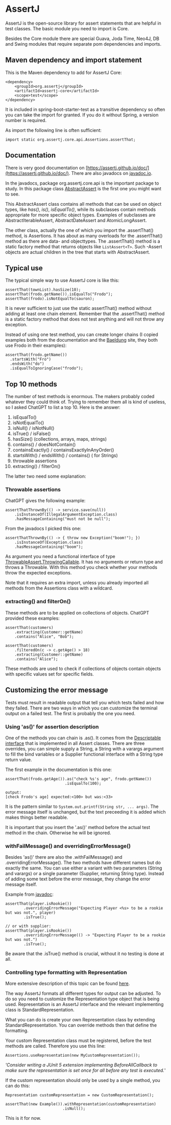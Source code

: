 # AssertJ

AssertJ is the open-source library for assert statements that are helpful in test classes. The basic module you need to import is Core. 

Besides the Core module there are special Guava, Joda Time, Neo4J, DB and Swing modules that require separate pom dependencies and imports.

## Maven dependency and import statement

This is the Maven dependency to add for AssertJ Core:

```
<dependency>
	<groupId>org.assertj</groupId>
	<artifactId>assertj-core</artifactId>
	<scope>test</scope>
</dependency>
```

It is included in spring-boot-starter-test as a transitive dependency so often you can take the import for granted. If you do it without Spring, a version number is required.

As import the following line is often sufficient:

```
import static org.assertj.core.api.Assertions.assertThat;
```

## Documentation

There is very good documentation on [https://assertj.github.io/doc/](https://assertj.github.io/doc/). There are also javadocs on [javadoc.io](https://www.javadoc.io/static/org.assertj/assertj-core/3.27.3/index.html). 

In the javadocs, package org.assertj.core.api is the important package to study. In this package class [AbstractAssert](https://www.javadoc.io/static/org.assertj/assertj-core/3.27.3/org/assertj/core/api/AbstractAssert.html) is the first one you might want to see.

This AbstractAssert class contains all methods that can be used on object types, like _has()_, _is()_, _isEqualTo()_, while its subclasses contain methods appropriate for more specific object types. Examples of subclasses are AbstractIterableAssert, AbstractDateAssert and AtomicLongAssert. 

The other class, actually the one of which you import the .assertThat() method, is Assertions. It has about as many overloads for the .assertThat() method as there are data- and objecttypes. The .assertThat() method is a static factory method that returns objects like `ListAssert<T>`. Such -Assert objects are actual children in the tree that starts with AbstractAssert.

## Typical use

The typical simple way to use AssertJ core is like this:

```
assertThat(townList).hasSize(10);
assertThat(frodo.getName()).isEqualTo("Frodo");
assertThat(frodo).isNotEqualTo(sauron);
```

It is never sufficient to just use the static assertThat() method without adding at least one chain element. Remember that the .assertThat() method is a static factory method that does not test anything and will not throw any exception.

Instead of using one test method, you can create longer chains (I copied examples both from the documentation and the [Baeldung](https://www.baeldung.com/introduction-to-assertj) site, they both use Frodo in their examples):

```
assertThat(frodo.getName())
  .startsWith("Fro")
  .endsWith("do")
  .isEqualToIgnoringCase("frodo");
```

## Top 10 methods

The number of test methods is enormous. The makers probably coded whatever they could think of. Trying to remember them all is kind of useless, so I asked ChatGPT to list a top 10. Here is the answer:

1. isEqualTo()
2. isNotEqualTo()
3. isNull() / isNotNull()
4. isTrue() / isFalse()
5. hasSize() (collections, arrays, maps, strings)
6. contains() / doesNotContain()
7. containsExactly() / containsExactlyInAnyOrder()
8. startsWith() / endsWith() / contains() ( for Strings)
9. throwable assertions
10. extracting() / filterOn()

The latter two need some explanation:

### Throwable assertions

ChatGPT gives the following example:

```
assertThatThrownBy(() -> service.save(null))
    .isInstanceOf(IllegalArgumentException.class)
    .hasMessageContaining("must not be null");
```

From the javadocs I picked this one:

```
assertThatThrownBy(() -> { throw new Exception("boom!"); })
	.isInstanceOf(Exception.class)
	.hasMessageContaining("boom");
```
As argument you need a functional interface of type [ThrowableAssert.ThrowingCallable](https://www.javadoc.io/static/org.assertj/assertj-core/3.27.3/org/assertj/core/api/ThrowableAssert.ThrowingCallable.html). It has no arguments or return type and throws a Throwable. With this method you check whether your methods throw the expected exceptions.

Note that it requires an extra import, unless you already imported all methods from the Assertions class with a wildcard.

### extracting() and filterOn()

These methods are to be applied on collections of objects. ChatGPT provided these examples:

```
assertThat(customers)
    .extracting(Customer::getName)
    .contains("Alice", "Bob");

assertThat(customers)
    .filteredOn(c -> c.getAge() > 18)
    .extracting(Customer::getName)
    .contains("Alice");
```

These methods are used to check if collections of objects contain objects with specific values set for specific fields. 

## Customizing the error message

Tests must result in readable output that tell you which tests failed and how they failed. There are two ways in which you can customize the terminal output on a failed test. The first is probably the one you need.

### Using 'as()' for assertion description

One of the methods you can chain is .as(). It comes from the [Descriptable interface](https://www.javadoc.io/static/org.assertj/assertj-core/3.27.3/org/assertj/core/api/Descriptable.html) that is implemented in all Assert classes. There are three overrides, you can simple supply a String, a String with a varargs argument to fill the bind variables or a Supplier functional interface with a String type return value.

The first example in the documentation is this one:

```
assertThat(frodo.getAge()).as("check %s's age", frodo.getName())
                          .isEqualTo(100);

output:
[check Frodo's age] expected:<100> but was:<33>
```

It is the pattern similar to `System.out.printf(String str, ... args)`. The error message itself is unchanged, but the text preceeding it is added which makes things better readable.

It is important that you insert the '.as()' method before the actual test method in the chain. Otherwise he will be ignored.

### withFailMessage() and overridingErrorMessage()

Besides 'as()' there are also the .withFailMessage() and .overridingErrorMessage(). The two methods have different names but do exactly the same. You can use either a variant with two parameters (String and varargs) or a single parameter (Supplier, returning String type). Instead of adding some text before the error message, they  change the error message itself.

Example from [javadoc](https://www.javadoc.io/static/org.assertj/assertj-core/3.27.3/org/assertj/core/api/AbstractAssert.html#overridingErrorMessage(java.lang.String,java.lang.Object...)):

```
assertThat(player.isRookie())
		.overridingErrorMessage("Expecting Player <%s> to be a rookie but was not.", player)
		.isTrue();

// or with supplier:
assertThat(player.isRookie())
		.overridingErrorMessage(() -> "Expecting Player to be a rookie but was not.")
		.isTrue();
```

Be aware that the .isTrue() method is crucial, without it no testing is done at all.

### Controlling type formatting with Representation

More extensive description of this topic can be found [here](https://assertj.github.io/doc/#assertj-core-representation).

The way AssertJ formats all different types for output can be adjusted. To do so you need to customize the Representation type object that is being used. Representation is an AssertJ interface and the relevant implementing class is StandardRepresentation. 

What you can do is create your own Representation class by extending StandardRepresentation. You can override methods then that define the formatting. 

Your custom Representation class must be registered, before the test methods are called. Therefore you use this line:

```
Assertions.useRepresentation(new MyCustomRepresentation());
```

_'Consider writing a JUnit 5 extension implementing BeforeAllCallback to make sure the representation is set once for all before any test is executed._'

If the custom representation should only be used by a single method, you can do this:

```
Representation customRepresentation = new CustomRepresentation();

assertThat(new Example()).withRepresentation(customRepresentation)
                         .isNull();
```

This is it for now.


